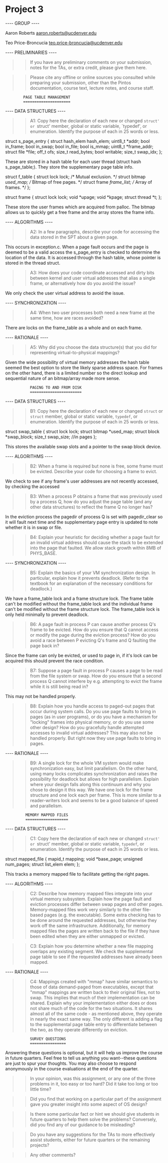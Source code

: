 # Project 3

---- GROUP ----

Aaron Roberts <aaron.roberts@ucdenver.edu>

Teo Price-Broncucia <teo.price-broncucia@ucdenver.edu>

---- PRELIMINARIES ----

>> If you have any preliminary comments on your submission, notes for the
>> TAs, or extra credit, please give them here.

>> Please cite any offline or online sources you consulted while
>> preparing your submission, other than the Pintos documentation, course
>> text, lecture notes, and course staff.

			PAGE TABLE MANAGEMENT
			=====================

---- DATA STRUCTURES ----

>> A1: Copy here the declaration of each new or changed `struct' or
>> `struct' member, global or static variable, `typedef', or
>> enumeration.  Identify the purpose of each in 25 words or less.

struct s_page_entry
{
  struct hash_elem hash_elem;
  uint8_t *addr;
  bool in_frame;
  bool in_swap;
  bool in_file;
  bool is_mmap;
  uint8_t *frame_addr;
  struct file *file;
  off_t ofs;
  size_t read_bytes;
  bool writable;
  size_t swap_idx;
};

These are stored in a hash table for each user thread (struct hash s_page_table;).
They store the supplementary page table info.

struct f_table
{
  struct lock lock;                   /* Mutual exclusion. */
  struct bitmap *used_map;            /* Bitmap of free pages. */
  struct frame *frame_list;           /* Array of frames. */
};

struct frame
{
  struct lock lock;
  void *upage;
  void *kpage;
  struct thread *t;
};

These store the user frames which are acquired from palloc. The bitmap allows
us to quickly get a free frame and the array stores the frame info.

---- ALGORITHMS ----

>> A2: In a few paragraphs, describe your code for accessing the data
>> stored in the SPT about a given page.

This occurs in exception.c. When a page fault occurs and the page is deemed to be a
valid access the s_page_entry is checked to determine the location of the data. It
is accessed through the hash table, whose pointer is stored in the thread struct.

>> A3: How does your code coordinate accessed and dirty bits between
>> kernel and user virtual addresses that alias a single frame, or
>> alternatively how do you avoid the issue?

We only check the user virtual address to avoid the issue.

---- SYNCHRONIZATION ----

>> A4: When two user processes both need a new frame at the same time,
>> how are races avoided?

There are locks on the frame_table as a whole and on each frame.


---- RATIONALE ----

>> A5: Why did you choose the data structure(s) that you did for
>> representing virtual-to-physical mappings?

Given the wide possibility of virtual memory addresses the hash table seemed the best
option to store the likely sparse address space. For frames on the other hand,
there is a limited number so the direct lookup and sequential nature of an bitmap/array
made more sense.

		       PAGING TO AND FROM DISK
		       =======================

---- DATA STRUCTURES ----

>> B1: Copy here the declaration of each new or changed `struct` or
>> `struct` member, global or static variable, `typedef`, or
>> enumeration.  Identify the purpose of each in 25 words or less.

struct swap_table
{
  struct lock lock;
  struct bitmap *used_map;
  struct block *swap_block;
  size_t swap_size; //in pages
};

This stores the available swap slots and a pointer to the swap block device.

---- ALGORITHMS ----

>> B2: When a frame is required but none is free, some frame must be
>> evicted.  Describe your code for choosing a frame to evict.

We check to see if any frame's user addresses are not recently accessed, by
checking the accessed

>> B3: When a process P obtains a frame that was previously used by a
>> process Q, how do you adjust the page table (and any other data
>> structures) to reflect the frame Q no longer has?

In the eviction process the pagedir of process Q is set with pagedir_clear so it will fault next time and the supplementary page entry is updated to note whether it is in swap or file.

>> B4: Explain your heuristic for deciding whether a page fault for an
>> invalid virtual address should cause the stack to be extended into
>> the page that faulted.
We allow stack growth within 8MB of PHYS_BASE.

---- SYNCHRONIZATION ----

>> B5: Explain the basics of your VM synchronization design.  In
>> particular, explain how it prevents deadlock.  (Refer to the
>> textbook for an explanation of the necessary conditions for
>> deadlock.)

We have a frame_table lock and a frame structure lock. The frame table
can't be modified without the frame_table lock and the individual
frame can't be modified without the frame structure lock. The
frame_table lock is only held minimally to prevent deadlock.

>> B6: A page fault in process P can cause another process Q's frame
>> to be evicted.  How do you ensure that Q cannot access or modify
>> the page during the eviction process?  How do you avoid a race
>> between P evicting Q's frame and Q faulting the page back in?

Since the frame can only be evicted, or used to page in, if it's lock
can be acquired this should prevent the race condition.

>> B7: Suppose a page fault in process P causes a page to be read from
>> the file system or swap.  How do you ensure that a second process Q
>> cannot interfere by e.g. attempting to evict the frame while it is
>> still being read in?

This may not be handled properly.

>> B8: Explain how you handle access to paged-out pages that occur
>> during system calls.  Do you use page faults to bring in pages (as
>> in user programs), or do you have a mechanism for "locking" frames
>> into physical memory, or do you use some other design?  How do you
>> gracefully handle attempted accesses to invalid virtual addresses?
This may also not be handled properly. But right now they use page faults to bring in pages.

---- RATIONALE ----

>> B9: A single lock for the whole VM system would make
>> synchronization easy, but limit parallelism.  On the other hand,
>> using many locks complicates synchronization and raises the
>> possibility for deadlock but allows for high parallelism.  Explain
>> where your design falls along this continuum and why you chose to
>> design it this way.
We have one lock for the frame structure and one lock each per frame. This is more similar to a reader-writers lock and seems to be a good balance of speed and parallelism.

			 MEMORY MAPPED FILES
			 ===================

---- DATA STRUCTURES ----

>> C1: Copy here the declaration of each new or changed `struct' or
>> `struct' member, global or static variable, `typedef`, or
>> enumeration.  Identify the purpose of each in 25 words or less.

struct mapped_file
{
  mapid_t mapping;
  void *base_page;
  unsigned num_pages;
  struct list_elem elem;
};

This tracks a memory mapped file to facilitate getting the right pages.

---- ALGORITHMS ----

>> C2: Describe how memory mapped files integrate into your virtual
>> memory subsystem.  Explain how the page fault and eviction
>> processes differ between swap pages and other pages.
Memory-mapped files work very similarly to the other file-based pages (e.g. the executable). Some extra checking has to be done around the requested addresses, but otherwise they work off the same infrastructure. Additionally, for memory mapped files the pages are written back to the file if they have been edited when they are either unmapped or evicted.

>> C3: Explain how you determine whether a new file mapping overlaps
>> any existing segment.
We check the supplemental page table to see if the requested addresses have already been mapped.

---- RATIONALE ----

>> C4: Mappings created with "mmap" have similar semantics to those of
>> data demand-paged from executables, except that "mmap" mappings are
>> written back to their original files, not to swap.  This implies
>> that much of their implementation can be shared.  Explain why your
>> implementation either does or does not share much of the code for
>> the two situations.
It shares almost all of the same code - as mentioned above, they operate in nearly the exact same way. The only different is adding a flag to the supplemental page table entry to differentiate between the two, as they operate differently on eviction.

			   SURVEY QUESTIONS
			   ================

Answering these questions is optional, but it will help us improve the
course in future quarters.  Feel free to tell us anything you
want--these questions are just to spur your thoughts.  You may also
choose to respond anonymously in the course evaluations at the end of
the quarter.

>> In your opinion, was this assignment, or any one of the three problems
>> in it, too easy or too hard?  Did it take too long or too little time?

>> Did you find that working on a particular part of the assignment gave
>> you greater insight into some aspect of OS design?

>> Is there some particular fact or hint we should give students in
>> future quarters to help them solve the problems?  Conversely, did you
>> find any of our guidance to be misleading?

>> Do you have any suggestions for the TAs to more effectively assist
>> students, either for future quarters or the remaining projects?

>> Any other comments?

